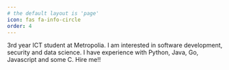 ```yaml
---
# the default layout is 'page'
icon: fas fa-info-circle
order: 4
---
```


3rd year ICT student at Metropolia. I am interested in software development, security and data science. I have experience with Python, Java, Go, Javascript and some C. Hire me!!
